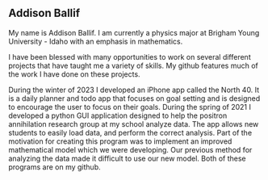 ## Addison Ballif

My name is Addison Ballif. I am currently a physics major at Brigham Young University - Idaho with an emphasis in mathematics. 

I have been blessed with many opportunities to work on several different projects that have taught me a variety of skills. My github features much of the work I have done on these projects. 

During the winter of 2023 I developed an iPhone app called the North 40. It is a daily planner and todo app that focuses on goal setting and is designed to encourage the user to focus on their goals. During the spring of 2021 I developed a python GUI application designed to help the positron annihilation research group at my school analyze data. The app allows new students to easily load data, and perform the correct analysis. Part of the motivation for creating this program was to implement an improved mathematical model which we were developing. Our previous method for analyzing the data made it difficult to use our new model. Both of these programs are on my github. 



<!--
**ahballif/ahballif** is a ✨ _special_ ✨ repository because its `README.md` (this file) appears on your GitHub profile.

Here are some ideas to get you started:

- 🔭 I’m currently working on ...
- 🌱 I’m currently learning ...
- 👯 I’m looking to collaborate on ...
- 🤔 I’m looking for help with ...
- 💬 Ask me about ...
- 📫 How to reach me: ...
- 😄 Pronouns: ...
- ⚡ Fun fact: ...
-->
